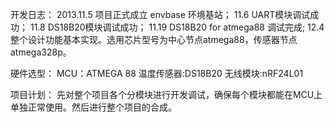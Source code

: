 开发日志：
2013.11.5 项目正式成立 envbase 环境基站；
     11.6 UART模块调试成功；
     11.8 DS18B20模块调试成功；
     11.19 DS18B20 for atmega88 调试完成;
     12.4 整个设计功能基本实现。选用芯片型号为中心节点atmega88，传感器节点atmega328p。
     
硬件选型：
MCU：ATMEGA 88 
温度传感器:DS18B20
无线模块:nRF24L01

项目计划：
先对整个项目各个分模块进行开发调试，确保每个模块都能在MCU上单独正常使用。然后进行整个项目的合成。
